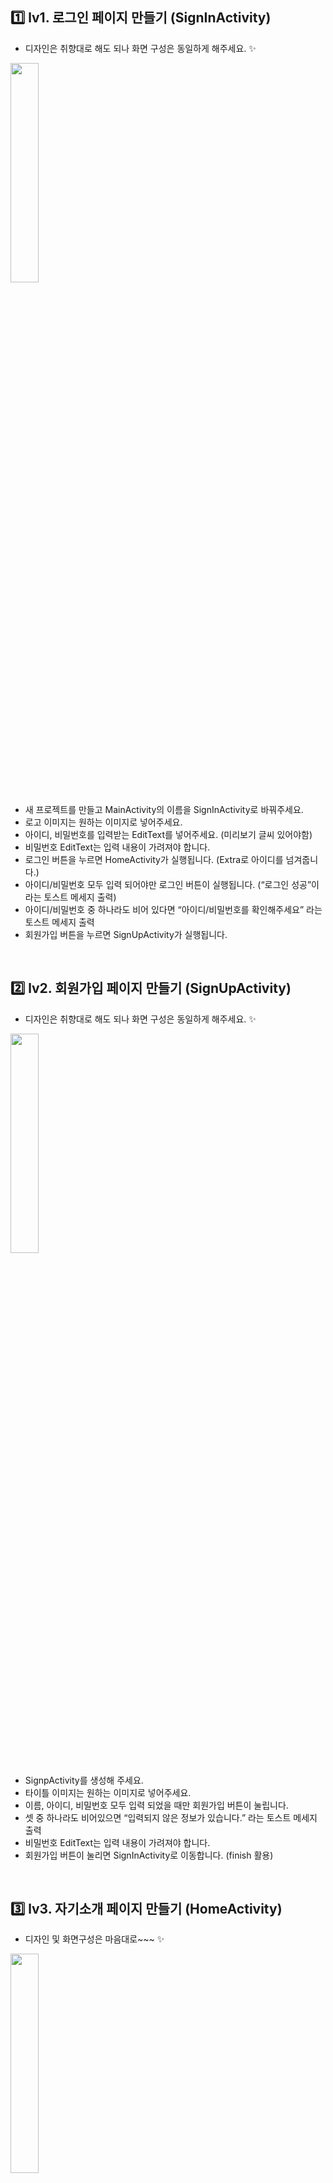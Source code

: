 1️⃣ **lv1. 로그인 페이지 만들기 (SignInActivity)**
---
- 디자인은 취향대로 해도 되나 화면 구성은 동일하게 해주세요. ✨
<img width="30%" src="https://user-images.githubusercontent.com/139092551/258107423-7f665f8f-3402-44e7-abe8-61508deaaebf.png"/>

- 새 프로젝트를 만들고 MainActivity의 이름을 SignInActivity로 바꿔주세요.
- 로고 이미지는 원하는 이미지로 넣어주세요.
- 아이디, 비밀번호를 입력받는 EditText를 넣어주세요. (미리보기 글씨 있어야함)
- 비밀번호 EditText는 입력 내용이 가려져야 합니다.
- 로그인 버튼을 누르면 HomeActivity가 실행됩니다. (Extra로 아이디를 넘겨줍니다.)
- 아이디/비밀번호 모두 입력 되어야만 로그인 버튼이 실행됩니다. (“로그인 성공”이라는  토스트 메세지 출력)
- 아이디/비밀번호 중 하나라도 비어 있다면 “아이디/비밀번호를 확인해주세요” 라는 토스트 메세지 출력
- 회원가입 버튼을 누르면 SignUpActivity가 실행됩니다.

<br/>


2️⃣ **lv2. 회원가입 페이지 만들기 (SignUpActivity)**
---
- 디자인은 취향대로 해도 되나 화면 구성은 동일하게 해주세요. ✨

<img width="30%" src="https://user-images.githubusercontent.com/139092551/258402734-219a4bb2-3c47-4fe2-aaa1-f274acbf5144.png"/>

- SignpActivity를 생성해 주세요.
- 타이틀 이미지는 원하는 이미지로 넣어주세요.
- 이름, 아이디, 비밀번호 모두 입력 되었을 때만 회원가입 버튼이 눌립니다.
- 셋 중 하나라도 비어있으면 “입력되지 않은 정보가 있습니다.” 라는 토스트 메세지 출력
- 비밀번호 EditText는 입력 내용이 가려져야 합니다.
- 회원가입 버튼이 눌리면 SignInActivity로 이동합니다. (finish 활용)

<br/>


3️⃣ **lv3. 자기소개 페이지 만들기 (HomeActivity)**
---
- 디자인 및 화면구성은 마음대로~~~ ✨

<img width="30%" src="https://user-images.githubusercontent.com/139092551/258402837-9b666d05-c0d4-4e54-807a-24108de2b503.png"/>

- HomeActivity를 생성해 주세요.
- SignInActivity에서 받은 extra data(아이디)를 화면에 표시해주세요.
- ImageView, TextView 외에 각종 Widget을 활용해 자유롭게 화면을 디자인 해주세요.
    - 이름, 나이, MBTI 등 자기소개등이 들어가는 위젯을 자유롭게 디자인해주세요.
- 종료 버튼이 눌리면 SignInActivity로 이동합니다. (finish 활용)

<br/>


⚙ **선택과제 : 필수는 아니에요~**
---
선택 과제는 안드로이드 앱개발 입문 강의를 기반으로 하지만 한 걸음 더 성장하기 위해 고민하며 공부한 후 구현하는 과제 입니다.  혼자, 또는 팀원과 함께 공부하며 도전해보세요!!

### 1. **화면 이동 + @**

- 회원 가입페이지에서 입력한 아이디/비밀번호가 로그인 화면으로 돌아올 때 자동 입력되는 기능!
- Hint! `registerForActivityResult` 를 알아봅시다.
<details>
<summary>참고 영상</summary>
<div markdown="1">

<img src="https://github.com/thundevistan/IntroduceAPP/issues/6#issue-1837802302">

</div>
</details>

### 2. 자기 소개 랜덤 사진

- 5장의 사진을 등록합니다. (drawable 폴더)
- 자기소개 페이지가 시작될 때 5장 중 랜덤으로 1장의 사진이 표시됩니다.
<details>
<summary>참고 영상</summary>
<div markdown="1">

<img src="https://github.com/thundevistan/IntroduceAPP/issues/7#issue-1837803090">

</div>
</details>
